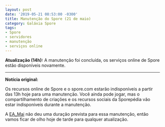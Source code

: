 ```yaml
---
layout: post
date: '2019-05-21 08:53:00 -0300'
title: Manutenção do Spore (21 de maio)
category: Galáxia Spore
tags:
- Spore
- servidores
- manutenção
- serviços online
---
```

**Atualização (14h):** A manutenção foi concluída, os serviços online de Spore estão disponíveis novamente.

---

**Notícia original:**

Os recursos online de Spore e o spore.com estarão indisponíveis a partir das 13h hoje para uma manutenção. Você ainda pode jogar, mas o compartilhamento de criações e os recursos sociais da Sporepédia vão estar indisponíveis durante a manutenção.

A [EA_Mai](https://answers.ea.com/t5/Announcements/Spore-Maintenance-May-21-2019/m-p/7883228#M9) não deu uma duração prevista para essa manutenção, então vamos ficar de olho hoje de tarde para qualquer atualização.
